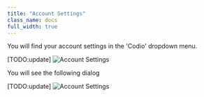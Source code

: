 ```yaml
---
title: "Account Settings"
class_name: docs
full_width: true
---
```


You will find your account settings in the 'Codio' dropdown menu.

[TODO:update]
![Account Settings](docs/account-settings.png)

You will see the following dialog

[TODO:update]
![Account Settings](docs/settings-editor.png)

